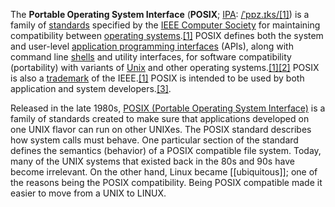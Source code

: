 The **Portable Operating System Interface** (**POSIX**; [IPA](https://en.wikipedia.org/wiki/International_Phonetic_Alphabet "International Phonetic Alphabet"): [/ˈpɒz.ɪks/](https://en.wikipedia.org/wiki/Help:IPA/English "Help:IPA/English")[[1]](https://en.wikipedia.org/wiki/POSIX#cite_note-FAQ-1)) is a family of [standards](https://en.wikipedia.org/wiki/Standardization "Standardization") specified by the [IEEE Computer Society](https://en.wikipedia.org/wiki/IEEE_Computer_Society "IEEE Computer Society") for maintaining compatibility between [operating systems](https://en.wikipedia.org/wiki/Operating_system "Operating system").[[1]](https://en.wikipedia.org/wiki/POSIX#cite_note-FAQ-1) POSIX defines both the system and user-level [application programming interfaces](https://en.wikipedia.org/wiki/API "API") (APIs), along with command line [shells](https://en.wikipedia.org/wiki/Unix_shell "Unix shell") and utility interfaces, for software compatibility (portability) with variants of [Unix](https://en.wikipedia.org/wiki/Unix "Unix") and other operating systems.[[1]](https://en.wikipedia.org/wiki/POSIX#cite_note-FAQ-1)[[2]](https://en.wikipedia.org/wiki/POSIX#cite_note-IET-2) POSIX is also a [trademark](https://en.wikipedia.org/wiki/Trademark "Trademark") of the IEEE.[[1]](https://en.wikipedia.org/wiki/POSIX#cite_note-FAQ-1) POSIX is intended to be used by both application and system developers.[[3]](https://en.wikipedia.org/wiki/POSIX#cite_note-3).

Released in the late 1980s, [POSIX (Portable Operating System Interface)](https://en.wikipedia.org/wiki/POSIX) is a family of standards created to make sure that applications developed on one UNIX flavor can run on other UNIXes. The POSIX standard describes how system calls must behave. One particular section of the standard defines the semantics (behavior) of a POSIX compatible file system. Today, many of the UNIX systems that existed back in the 80s and 90s have become irrelevant. On the other hand, Linux became [[ubiquitous]]; one of the reasons being the POSIX compatibility. Being POSIX compatible made it easier to move from a UNIX to LINUX.